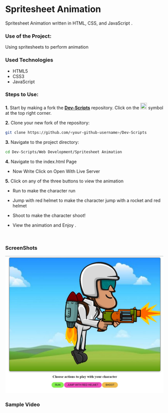 <h1>Spritesheet Animation</h1>

<p>Spritesheet Animation written in HTML, CSS, and JavaScript .</p>

### Use of the Project:

<p>Using spritesheets to perform animation </p>

<h3>Used Technologies</h3>
<ul>
  <li>HTML5</li>
  <li>CSS3</li>
  <li>JavaScript</li>
</ul>

### Steps to Use:

**1.** Start by making a fork the [**Dev-Scripts**](https://github.com/abhijeet007rocks8/Dev-Scripts) repository. Click on the <a href="https://github.com/abhijeet007rocks8/Dev-Scripts/fork"><img src="https://i.imgur.com/G4z1kEe.png" height="21" width="21"></a> symbol at the top right corner.

**2.** Clone your new fork of the repository:

```bash
git clone https://github.com/<your-github-username>/Dev-Scripts
```

**3.** Navigate to the project directory:

```bash
cd Dev-Scripts/Web Development/Spritesheet Animation
```

**4.** Navigate to the index.html Page

- Now Write Click on Open With Live Server

**5.** Click on any of the three buttons to view the animation

- Run to make the character run
- Jump with red helmet to make the character jump with a rocket and red helmet
- Shoot to make the character shoot!

- View the animation and Enjoy .

</br>

<h3> ScreenShots </h3> 
<img width="889" alt="tictactoe-light" src="character.JPG">

<br>

<h3> Sample Video </h3>

<br>
